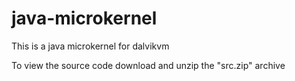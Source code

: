 # java-microkernel
This is a java microkernel for dalvikvm

To view the source code download and unzip the "src.zip" archive
